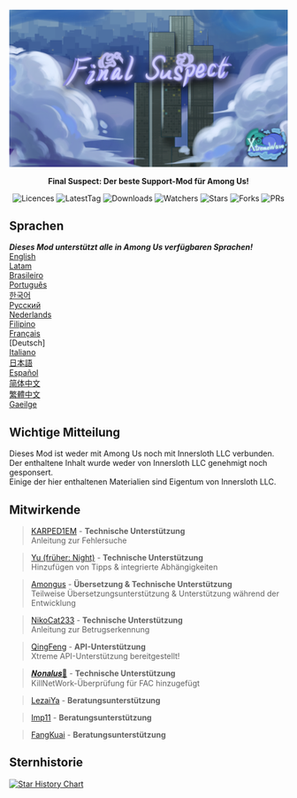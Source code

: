 ﻿<div align="center">

![FS-XW](Assets/LogoWithTeam.png)

**Final Suspect: Der beste Support-Mod für Among Us!**

<img src="https://badgen.net/github/license/XtremeWave/FinalSuspect" alt="Licences">
<img src="https://badgen.net/github/tag/XtremeWave/FinalSuspect" alt="LatestTag">
<img src="https://badgen.net/github/assets-dl/XtremeWave/FinalSuspect" alt="Downloads">
<img src="https://badgen.net/github/watchers/XtremeWave/FinalSuspect" alt="Watchers">
<img src="https://badgen.net/github/stars/XtremeWave/FinalSuspect" alt="Stars">
<img src="https://badgen.net/github/forks/XtremeWave/FinalSuspect" alt="Forks">
<img src="https://badgen.net/github/prs/XtremeWave/FinalSuspect" alt="PRs">

</div>

## Sprachen
***Dieses Mod unterstützt alle in Among Us verfügbaren Sprachen!***<br>
[English](README.md) <br>
[Latam](README_es_LA.md)<br>
[Brasileiro](README_pt_BR.md)<br>
[Português](README_pt.md)<br>
[한국어](README_ko.md)<br>
[Русский](README_ru.md)<br>
[Nederlands](README_nl.md)<br>
[Filipino](README_tl.md)<br>
[Français](README_fr.md)<br>
[Deutsch]<br>
[Italiano](README_it.md)<br>
[日本語](README_ja.md)<br>
[Español](README_es.md)<br>
[简体中文](README_zh.md)<br>
[繁體中文](README_zh_CHT.md)<br>
[Gaeilge](README_ga.md)<br>

## Wichtige Mitteilung
Dieses Mod ist weder mit Among Us noch mit Innersloth LLC verbunden. Der enthaltene Inhalt wurde weder von Innersloth LLC genehmigt noch gesponsert.<br>
Einige der hier enthaltenen Materialien sind Eigentum von Innersloth LLC.

## Mitwirkende
>[KARPED1EM](https://github.com/KARPED1EM) - **Technische Unterstützung**<br>
>Anleitung zur Fehlersuche

>[Yu (früher: Night)](https://github.com/Night-GUA) - **Technische Unterstützung**<br>
>Hinzufügen von Tipps & integrierte Abhängigkeiten

>[Amongus](https://github.com/XiezibanWrite) - **Übersetzung & Technische Unterstützung**<br>
>Teilweise Übersetzungsunterstützung & Unterstützung während der Entwicklung

>[NikoCat233](https://github.com/NikoCat233) - **Technische Unterstützung**<br>
>Anleitung zur Betrugserkennung

> [QingFeng](https://github.com/QingFeng-awa) - **API-Unterstützung**<br>
>Xtreme API-Unterstützung bereitgestellt!

>[𝑵𝒐𝒏𝒂𝒍𝒖𝒔🍥](https://github.com/Reborn5537) - **Technische Unterstützung**<br>
>KillNetWork-Überprüfung für FAC hinzugefügt

>[LezaiYa](https://github.com/LezaiYa1) - **Beratungsunterstützung**

>[Imp11](https://github.com/dabao40) - **Beratungsunterstützung**

>[FangKuai](https://github.com/FangKuaiYa) - **Beratungsunterstützung**

## Sternhistorie
[![Star History Chart](https://api.star-history.com/svg?repos=XtremeWave/FinalSuspect&type=Date)](https://star-history.com/#XtremeWave/FinalSuspect&Date)